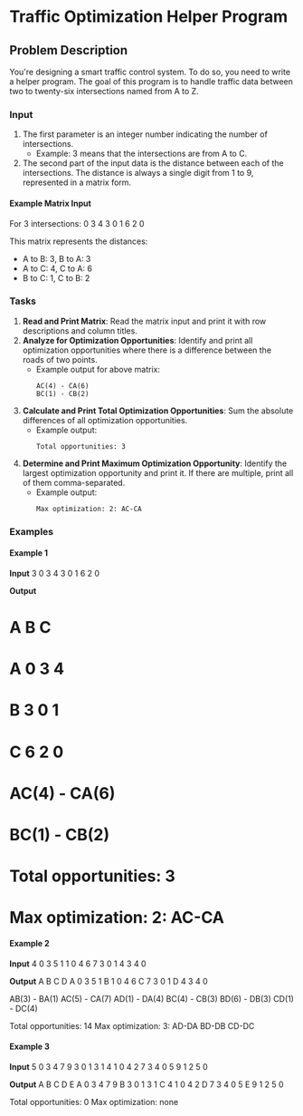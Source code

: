 # Traffic Optimization Helper Program

## Problem Description

You're designing a smart traffic control system. To do so, you need to write a helper program. The goal of this program is to handle traffic data between two to twenty-six intersections named from A to Z.

### Input

1. The first parameter is an integer number indicating the number of intersections.
   - Example: 3 means that the intersections are from A to C.
2. The second part of the input data is the distance between each of the intersections. The distance is always a single digit from 1 to 9, represented in a matrix form.

#### Example Matrix Input

For 3 intersections:
0 3 4
3 0 1
6 2 0


This matrix represents the distances:
- A to B: 3, B to A: 3
- A to C: 4, C to A: 6
- B to C: 1, C to B: 2

### Tasks

1. **Read and Print Matrix**: Read the matrix input and print it with row descriptions and column titles.
2. **Analyze for Optimization Opportunities**: Identify and print all optimization opportunities where there is a difference between the roads of two points.
   - Example output for above matrix:
     ```
     AC(4) - CA(6)
     BC(1) - CB(2)
     ```
3. **Calculate and Print Total Optimization Opportunities**: Sum the absolute differences of all optimization opportunities.
   - Example output:
     ```
     Total opportunities: 3
     ```
4. **Determine and Print Maximum Optimization Opportunity**: Identify the largest optimization opportunity and print it. If there are multiple, print all of them comma-separated.
   - Example output:
     ```
     Max optimization: 2: AC-CA
     ```

### Examples

#### Example 1
**Input**
3
0 3 4
3 0 1
6 2 0


**Output**

# A B C
# A 0 3 4
# B 3 0 1
# C 6 2 0

# AC(4) - CA(6)
# BC(1) - CB(2)

# Total opportunities: 3
# Max optimization: 2: AC-CA


#### Example 2
**Input**
4
0 3 5 1
1 0 4 6
7 3 0 1
4 3 4 0


**Output**
A B C D
A 0 3 5 1
B 1 0 4 6
C 7 3 0 1
D 4 3 4 0

AB(3) - BA(1)
AC(5) - CA(7)
AD(1) - DA(4)
BC(4) - CB(3)
BD(6) - DB(3)
CD(1) - DC(4)

Total opportunities: 14
Max optimization: 3: AD-DA BD-DB CD-DC


#### Example 3
**Input**
5
0 3 4 7 9
3 0 1 3 1
4 1 0 4 2
7 3 4 0 5
9 1 2 5 0


**Output**
A B C D E
A 0 3 4 7 9
B 3 0 1 3 1
C 4 1 0 4 2
D 7 3 4 0 5
E 9 1 2 5 0

Total opportunities: 0
Max optimization: none






